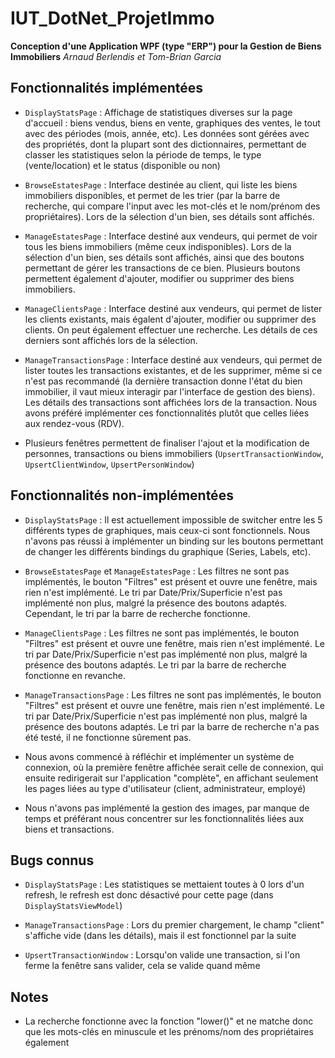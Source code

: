 
# IUT_DotNet_ProjetImmo
**Conception d'une Application WPF (type "ERP") pour la Gestion de Biens Immobiliers**
*Arnaud Berlendis et Tom-Brian Garcia*

## Fonctionnalités implémentées
- `DisplayStatsPage` : Affichage de statistiques diverses sur la page d'accueil : biens vendus, biens en vente, graphiques des ventes, le tout avec des périodes (mois, année, etc). Les données sont gérées avec des propriétés, dont la plupart sont des dictionnaires, permettant de classer les statistiques selon la période de temps, le type (vente/location) et le status (disponible ou non)

- `BrowseEstatesPage` : Interface destinée au client, qui liste les biens immobiliers disponibles, et permet de les trier (par la barre de recherche, qui compare l'input avec les mot-clés et le nom/prénom des propriétaires). Lors de la sélection d'un bien, ses détails sont affichés.

- `ManageEstatesPage` : Interface destiné aux vendeurs, qui permet de voir tous les biens immobiliers (même ceux indisponibles). Lors de la sélection d'un bien, ses détails sont affichés, ainsi que des boutons permettant de gérer les transactions de ce bien. Plusieurs boutons permettent également d'ajouter, modifier ou supprimer des biens immobiliers.

- `ManageClientsPage` : Interface destiné aux vendeurs, qui permet de lister les clients existants, mais égalent d'ajouter, modifier ou supprimer des clients. On peut également effectuer une recherche. Les détails de ces derniers sont affichés lors de la sélection.

- `ManageTransactionsPage` : Interface destiné aux vendeurs, qui permet de lister toutes les transactions existantes, et de les supprimer, même si ce n'est pas recommandé (la dernière transaction donne l'état du bien immobilier, il vaut mieux interagir par l'interface de gestion des biens). Les détails des transactions sont affichées lors de la transaction. Nous avons préféré implémenter ces fonctionnalités plutôt que celles liées aux rendez-vous (RDV).

- Plusieurs fenêtres permettent de finaliser l'ajout et la modification de personnes, transactions ou biens immobiliers (`UpsertTransactionWindow`, `UpsertClientWindow`, `UpsertPersonWindow`)

## Fonctionnalités non-implémentées

- `DisplayStatsPage` : Il est actuellement impossible de switcher entre les 5 différents types de graphiques, mais ceux-ci sont fonctionnels. Nous n'avons pas réussi à implémenter un binding sur les boutons permettant de changer les différents bindings du graphique (Series, Labels, etc).

- `BrowseEstatesPage` et `ManageEstatesPage` : Les filtres ne sont pas implémentés, le bouton "Filtres" est présent et ouvre une fenêtre, mais rien n'est implémenté. Le tri par Date/Prix/Superficie n'est pas implémenté non plus, malgré la présence des boutons adaptés. Cependant, le tri par la barre de recherche fonctionne.

- `ManageClientsPage` : Les filtres ne sont pas implémentés, le bouton "Filtres" est présent et ouvre une fenêtre, mais rien n'est implémenté. Le tri par Date/Prix/Superficie n'est pas implémenté non plus, malgré la présence des boutons adaptés. Le tri par la barre de recherche fonctionne en revanche.

- `ManageTransactionsPage` : Les filtres ne sont pas implémentés, le bouton "Filtres" est présent et ouvre une fenêtre, mais rien n'est implémenté. Le tri par Date/Prix/Superficie n'est pas implémenté non plus, malgré la présence des boutons adaptés. Le tri par la barre de recherche n'a pas été testé, il ne fonctionne sûrement pas.

- Nous avons commencé à réfléchir et implémenter un système de connexion, où la première fenêtre affichée serait celle de connexion, qui ensuite redirigerait sur l'application "complète", en affichant seulement les pages liées au type d'utilisateur (client, administrateur, employé)

- Nous n'avons pas implémenté la gestion des images, par manque de temps et préférant nous concentrer sur les fonctionnalités liées aux biens et transactions.

## Bugs connus

- `DisplayStatsPage` : Les statistiques se mettaient toutes à 0 lors d'un refresh, le refresh est donc désactivé pour cette page (dans `DisplayStatsViewModel`)

- `ManageTransactionsPage` : Lors du premier chargement, le champ "client" s'affiche vide (dans les détails), mais il est fonctionnel par la suite

- `UpsertTransactionWindow` : Lorsqu'on valide une transaction, si l'on ferme la fenêtre sans valider, cela se valide quand même

## Notes

- La recherche fonctionne avec la fonction "lower()" et ne matche donc que les mots-clés en minuscule et les prénoms/nom des propriétaires également
